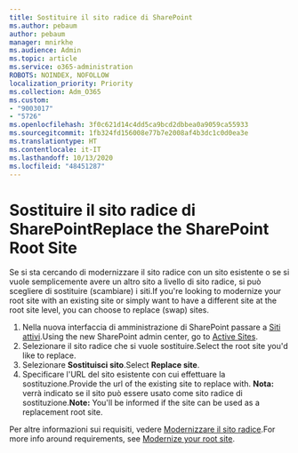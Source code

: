 ```yaml
---
title: Sostituire il sito radice di SharePoint
ms.author: pebaum
author: pebaum
manager: mnirkhe
ms.audience: Admin
ms.topic: article
ms.service: o365-administration
ROBOTS: NOINDEX, NOFOLLOW
localization_priority: Priority
ms.collection: Adm_O365
ms.custom:
- "9003017"
- "5726"
ms.openlocfilehash: 3f0c621d14c4dd5ca9bcd2dbbea0a9059ca55933
ms.sourcegitcommit: 1fb324fd156008e77b7e2008af4b3dc1c0d0ea3e
ms.translationtype: HT
ms.contentlocale: it-IT
ms.lasthandoff: 10/13/2020
ms.locfileid: "48451287"
---
```

# <a name="replace-the-sharepoint-root-site"></a><span data-ttu-id="2f8c9-102">Sostituire il sito radice di SharePoint</span><span class="sxs-lookup"><span data-stu-id="2f8c9-102">Replace the SharePoint Root Site</span></span>
<span data-ttu-id="2f8c9-103">Se si sta cercando di modernizzare il sito radice con un sito esistente o se si vuole semplicemente avere un altro sito a livello di sito radice, si può scegliere di sostituire (scambiare) i siti.</span><span class="sxs-lookup"><span data-stu-id="2f8c9-103">If you're looking to modernize your root site with an existing site or simply want to have a different site at the root site level, you can choose to replace (swap) sites.</span></span>

1. <span data-ttu-id="2f8c9-104">Nella nuova interfaccia di amministrazione di SharePoint passare a [Siti attivi](https://admin.microsoft.com/sharepoint?page=siteManagement&modern=true).</span><span class="sxs-lookup"><span data-stu-id="2f8c9-104">Using the new SharePoint admin center, go to [Active Sites](https://admin.microsoft.com/sharepoint?page=siteManagement&modern=true).</span></span>
2. <span data-ttu-id="2f8c9-105">Selezionare il sito radice che si vuole sostituire.</span><span class="sxs-lookup"><span data-stu-id="2f8c9-105">Select the root site you'd like to replace.</span></span>
3. <span data-ttu-id="2f8c9-106">Selezionare **Sostituisci sito**.</span><span class="sxs-lookup"><span data-stu-id="2f8c9-106">Select **Replace site**.</span></span>
4. <span data-ttu-id="2f8c9-107">Specificare l'URL del sito esistente con cui effettuare la sostituzione.</span><span class="sxs-lookup"><span data-stu-id="2f8c9-107">Provide the url of the existing site to replace with.</span></span> <span data-ttu-id="2f8c9-108">**Nota:** verrà indicato se il sito può essere usato come sito radice di sostituzione.</span><span class="sxs-lookup"><span data-stu-id="2f8c9-108">**Note:** You'll be informed if the site can be used as a replacement root site.</span></span>

<span data-ttu-id="2f8c9-109">Per altre informazioni sui requisiti, vedere [Modernizzare il sito radice](https://docs.microsoft.com/sharepoint/modern-root-site).</span><span class="sxs-lookup"><span data-stu-id="2f8c9-109">For more info around requirements, see [Modernize your root site](https://docs.microsoft.com/sharepoint/modern-root-site).</span></span>

